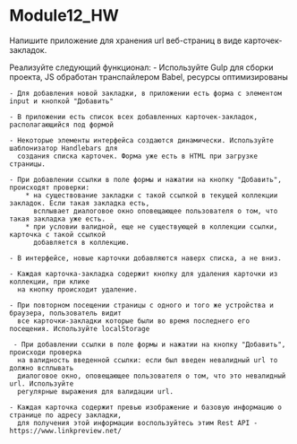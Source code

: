 # Module12_HW
 Напишите приложение для хранения url веб-страниц в виде карточек-закладок. 
  
  Реализуйте следующий функционал:
    - Используйте Gulp для сборки проекта, JS обработан транспайлером Babel, ресурсы оптимизированы
    
    - Для добавления новой закладки, в приложении есть форма с элементом input и кнопкой "Добавить"
    
    - В приложении есть список всех добавленных карточек-закладок, располагающийся под формой
    
    - Некоторые элементы интерфейса создаются динамически. Используйте шаблонизатор Handlebars для
      создания списка карточек. Форма уже есть в HTML при загрузке страницы.
      
    - При добавлении ссылки в поле формы и нажатии на кнопку "Добавить", происходят проверки:
        * на существование закладки с такой ссылкой в текущей коллекции закладок. Если такая закладка есть,
          всплывает диалоговое окно оповещающее пользователя о том, что такая закладка уже есть.
        * при условии валидной, еще не существующей в коллекции ссылки, карточка с такой ссылкой
          добавляется в коллекцию.
          
    - В интерфейсе, новые карточки добавляются наверх списка, а не вниз.
    
    - Каждая карточка-закладка содержит кнопку для удаления карточки из коллекции, при клике 
      на кнопку происходит удаление.
      
    - При повторном посещении страницы с одного и того же устройства и браузера, пользователь видит
      все карточки-закладки которые были во время последнего его посещения. Используйте localStorage
    
     - При добавлении ссылки в поле формы и нажатии на кнопку "Добавить", происходи проверка 
      на валидность введенной ссылки: если был введен невалидный url то должно всплывать 
      диалоговое окно, оповещающее пользователя о том, что это невалидный url. Используйте
      регулярные выражения для валидации url.
          
    - Каждая карточка содержит превью изображение и базовую информацию о странице по адресу закладки,
      для получения этой информации воспользуйтесь этим Rest API - https://www.linkpreview.net/
